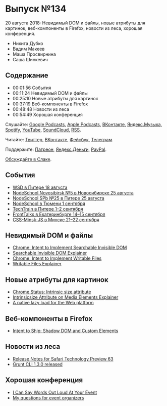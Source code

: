 # Выпуск №134

20 августа 2018: Невидимый DOM и файлы, новые атрибуты для картинок, веб-компоненты в Firefox, новости из леса, хорошая конференция.

- Никита Дубко
- Вадим Макеев
- Маша Просвирнина
- Саша Шинкевич

## Содержание

- 00:01:56 События
- 00:11:24 Невидимый DOM и файлы
- 00:25:10 Новые атрибуты для картинок
- 00:37:19 Веб-компоненты в Firefox
- 00:48:48 Новости из леса
- 00:54:49 Хорошая конференция

Слушайте: [Google Podcasts](https://podcasts.google.com/?feed=aHR0cHM6Ly93ZWItc3RhbmRhcmRzLnJ1L3BvZGNhc3QvZmVlZC8), [Apple Podcasts](https://itunes.apple.com/podcast/id1080500016), [ВКонтакте](https://vk.com/podcasts-32017543), [Яндекс.Музыка](https://music.yandex.ru/album/6245956), [Spotify](https://open.spotify.com/show/3rzAcADjpBpXt73L0epTjV), [YouTube](https://www.youtube.com/playlist?list=PLMBnwIwFEFHcwuevhsNXkFTcadeX5R1Go), [SoundCloud](https://soundcloud.com/web-standards), [RSS](https://web-standards.ru/podcast/feed/).

Читайте: [Твиттер](https://twitter.com/webstandards_ru), [ВКонтакте](https://vk.com/webstandards_ru), [Фейсбук](https://www.facebook.com/webstandardsru), [Телеграм](https://t.me/webstandards_ru).

Поддержите: [Патреон](https://www.patreon.com/webstandards_ru), [Яндекс.Деньги](https://money.yandex.ru/to/41001119329753), [PayPal](https://www.paypal.me/pepelsbey).

[Обсуждайте в Слаке](http://slack.web-standards.ru/).

## События

- [WSD в Питере 18 августа](https://wsd.events/2018/08/18/)
- [NodeSchool Novosibirsk №5 в Новосибирске 25 августа](https://www.meetup.com/nodeschool_nsk/events/253803425/)
- [NodeSchool SPb №25 в Питере 25 августа](https://github.com/nodeschool/spb/issues/69)
- [NodeSchool в Тюмени 1 сентября](https://vk.com/nodeschooltmn)
- [TechTrain в Питере 1–2 сентября](https://techtrain.ru/)
- [FrontTalks в Екатеринбурге 14–15 сентября](https://events.yandex.ru/events/fronttalks/2018/)
- [CSS-Minsk-JS в Минске 21–22 сентября](http://css-minsk-js.by/)

## Невидимый DOM и файлы

- [Chrome: Intent to Implement Searchable Invisible DOM](https://groups.google.com/a/chromium.org/d/msg/blink-dev/Icw_sU6PqVA/8hwXw0jTDwAJ)
- [Searchable Invisible DOM Explainer](https://docs.google.com/document/d/1GYTt6G8G0gNO0U90uHywTi2Fn1YqI9JERyn44f9lmU0/edit)
- [Chrome: Intent to Implement Writable Files](https://groups.google.com/a/chromium.org/d/msg/blink-dev/U4rXcm5CE4Y/3XmVtoAPDwAJ)
- [Writable Files Explainer](https://github.com/WICG/writable-files/blob/master/EXPLAINER.md)

## Новые атрибуты для картинок

- [Chrome Status: Intrinsic size attribute](https://www.chromestatus.com/feature/4704436815396864)
- [Intrinsicsize Attribute on Media Elements Explainer](https://github.com/ojanvafai/intrinsicsize-attribute)
- [A native lazy load for the Web platform](https://calibreapp.com/blog/2018-08-16-native-lazy-load/)

## Веб-компоненты в Firefox

- [Intent to Ship: Shadow DOM and Custom Elements](https://groups.google.com/d/msg/mozilla.dev.platform/RcanREo7hU0/TCS3Un6aBwAJ)

## Новости из леса

- [Release Notes for Safari Technology Preview 63](https://webkit.org/blog/8403/release-notes-for-safari-technology-preview-63/)
- [Grunt CLI 1.3.0 released](https://gruntjs.com/blog/2018-08-15-grunt-cli-1.3.0-released)

## Хорошая конференция

- [I Can Say Words Out Loud At Your Event](https://www.zachleat.com/web/speaking/inquiries/)
- [My questions for event organizers](https://ethanmarcotte.com/wrote/my-questions-for-event-organizers/)
